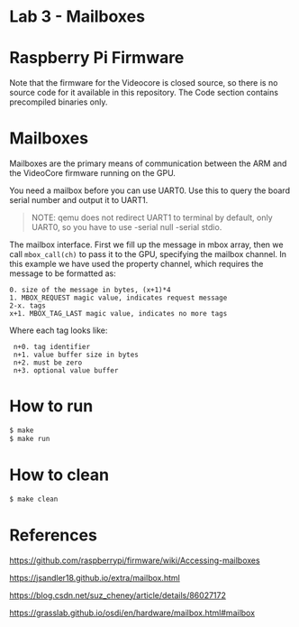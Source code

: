 Lab 3 - Mailboxes
==========================

Raspberry Pi Firmware
==========================
Note that the firmware for the Videocore is closed source, so there is no source code for it available in this repository. The Code section contains precompiled binaries only.

Mailboxes
==========================
Mailboxes are the primary means of communication between the ARM and the VideoCore firmware running on the GPU.


You need a mailbox before you can use UART0.
Use this to query the board serial number and output it to UART1.

> NOTE: qemu does not redirect UART1 to terminal by default, only UART0, so you have to use -serial null -serial stdio.

The mailbox interface. First we fill up the message in mbox array, then we call ```mbox_call(ch)``` to pass it to the GPU, specifying the mailbox channel. In this example we have used the property channel, which requires the message to be formatted as:

    0. size of the message in bytes, (x+1)*4
    1. MBOX_REQUEST magic value, indicates request message
    2-x. tags
    x+1. MBOX_TAG_LAST magic value, indicates no more tags

Where each tag looks like:

     n+0. tag identifier
     n+1. value buffer size in bytes
     n+2. must be zero
     n+3. optional value buffer


How to run
==========================
```sh
$ make
$ make run
```

How to clean
==========================
```sh
$ make clean
```

References
==========================
https://github.com/raspberrypi/firmware/wiki/Accessing-mailboxes

https://jsandler18.github.io/extra/mailbox.html

https://blog.csdn.net/suz_cheney/article/details/86027172

https://grasslab.github.io/osdi/en/hardware/mailbox.html#mailbox
